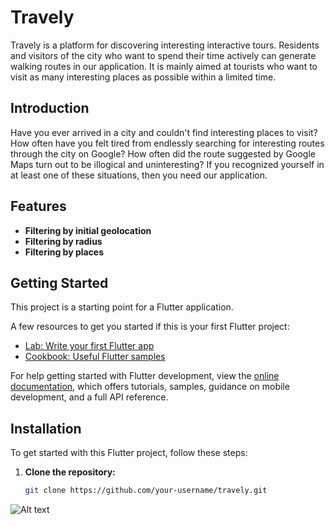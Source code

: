 # Travely

Travely is a platform for discovering interesting interactive tours. Residents and visitors of the city who want to spend their time actively can generate walking routes in our application. It is mainly aimed at tourists who want to visit as many interesting places as possible within a limited time.

## Introduction

Have you ever arrived in a city and couldn't find interesting places to visit? How often have you felt tired from endlessly searching for interesting routes through the city on Google? How often did the route suggested by Google Maps turn out to be illogical and uninteresting? If you recognized yourself in at least one of these situations, then you need our application.

## Features

- **Filtering by initial geolocation**
- **Filtering by radius**
- **Filtering by places**

## Getting Started

This project is a starting point for a Flutter application.

A few resources to get you started if this is your first Flutter project:

- [Lab: Write your first Flutter app](https://docs.flutter.dev/get-started/codelab)
- [Cookbook: Useful Flutter samples](https://docs.flutter.dev/cookbook)

For help getting started with Flutter development, view the [online documentation](https://docs.flutter.dev/), which offers tutorials, samples, guidance on mobile development, and a full API reference.

## Installation

To get started with this Flutter project, follow these steps:

1. **Clone the repository:**

   ```bash
   git clone https://github.com/your-username/travely.git


![Alt text](/photos_for_README/MAP-filter.png "Optional title")